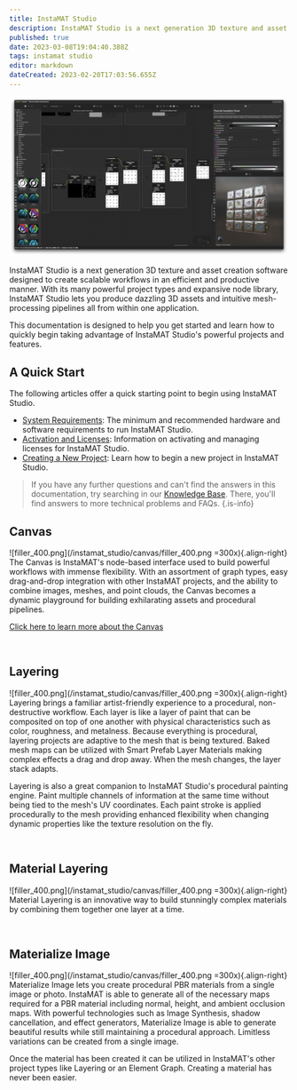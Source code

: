 ```yaml
---
title: InstaMAT Studio
description: InstaMAT Studio is a next generation 3D texture and asset creation software designed to create scalable workflows in an efficient and productive manner.
published: true
date: 2023-03-08T19:04:40.388Z
tags: instamat studio
editor: markdown
dateCreated: 2023-02-20T17:03:56.655Z
---
```


![instamat_studio_canvas_full_window.png](/instant_studio/general/instamat_studio_canvas_full_window.png)

InstaMAT Studio is a next generation 3D texture and asset creation software designed to create scalable workflows in an efficient and productive manner. With its many powerful project types and expansive node library, InstaMAT Studio lets you produce dazzling 3D assets and intuitive mesh-processing pipelines all from within one application.

This documentation is designed to help you get started and learn how to quickly begin taking advantage of InstaMAT Studio's powerful projects and features.

## A Quick Start

The following articles offer a quick starting point to begin using InstaMAT Studio.

- [System Requirements](/Products/InstaMAT_Studio/System_Requirements): The minimum and recommended hardware and software requirements to run InstaMAT Studio.
- <a href="">Activation and Licenses</a>: Information on activating and managing licenses for InstaMAT Studio.
- [Creating a New Project](/Products/InstaMAT_Studio/Creating_a_New_Project): Learn how to begin a new project in InstaMAT Studio.

>If you have any further questions and can't find the answers in this documentation, try searching in our [Knowledge Base](/KnowledgeBase). There, you'll find answers to more technical problems and FAQs.
{.is-info}


## Canvas

![filler_400.png](/instamat_studio/canvas/filler_400.png =300x){.align-right} The Canvas is InstaMAT's node-based interface used to build powerful workflows with immense flexibility. With an assortment of graph types, easy drag-and-drop integration with other InstaMAT projects, and the ability to combine images, meshes, and point clouds, the Canvas becomes a dynamic playground for building exhilarating assets and procedural pipelines.

[Click here to learn more about the Canvas](/Products/InstaMAT_Studio/Canvas)

<br style="clear: right;"/>

## Layering

![filler_400.png](/instamat_studio/canvas/filler_400.png =300x){.align-right} Layering brings a familiar artist-friendly experience to a procedural, non-destructive workflow. Each layer is like a layer of paint that can be composited on top of one another with physical characteristics such as color, roughness, and metalness. Because everything is procedural, layering projects are adaptive to the mesh that is being textured. Baked mesh maps can be utilized with Smart Prefab Layer Materials making complex effects a drag and drop away. When the mesh changes, the layer stack adapts.

Layering is also a great companion to InstaMAT Studio's procedural painting engine. Paint multiple channels of information at the same time without being tied to the mesh's UV coordinates. Each paint stroke is applied procedurally to the mesh providing enhanced flexibility when changing dynamic properties like the texture resolution on the fly.

<br style="clear: right;"/>

## Material Layering

![filler_400.png](/instamat_studio/canvas/filler_400.png =300x){.align-right} Material Layering is an innovative way to build stunningly complex materials by combining them together one layer at a time.

<br style="clear: right;"/>

## Materialize Image

![filler_400.png](/instamat_studio/canvas/filler_400.png =300x){.align-right} Materialize Image lets you create procedural PBR materials from a single image or photo. InstaMAT is able to generate all of the necessary maps required for a PBR material including normal, height, and ambient occlusion maps. With powerful technologies such as Image Synthesis, shadow cancellation, and effect generators, Materialize Image is able to generate beautiful results while still maintaining a procedural approach. Limitless variations can be created from a single image.

Once the material has been created it can be utilized in InstaMAT's other project types like Layering or an Element Graph. Creating a material has never been easier.

<br style="clear: right;"/>